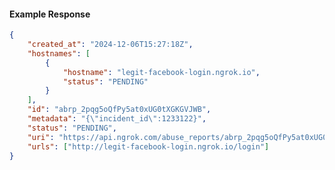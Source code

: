 <!-- Code generated for API Clients. DO NOT EDIT. -->

#### Example Response

```json
{
	"created_at": "2024-12-06T15:27:18Z",
	"hostnames": [
		{
			"hostname": "legit-facebook-login.ngrok.io",
			"status": "PENDING"
		}
	],
	"id": "abrp_2pqg5oQfPy5at0xUG0tXGKGVJWB",
	"metadata": "{\"incident_id\":1233122}",
	"status": "PENDING",
	"uri": "https://api.ngrok.com/abuse_reports/abrp_2pqg5oQfPy5at0xUG0tXGKGVJWB",
	"urls": ["http://legit-facebook-login.ngrok.io/login"]
}
```
